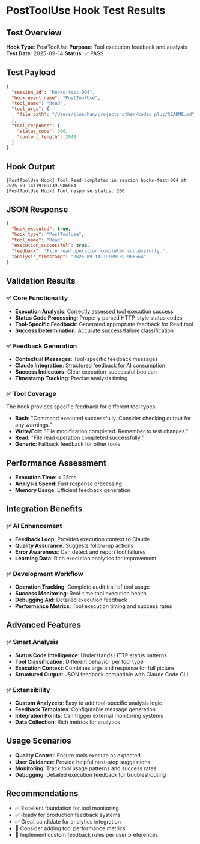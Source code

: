 # PostToolUse Hook Test Results

## Test Overview
**Hook Type**: PostToolUse
**Purpose**: Tool execution feedback and analysis
**Test Date**: 2025-09-14
**Status**: ✅ PASS

## Test Payload
```json
{
  "session_id": "hooks-test-004",
  "hook_event_name": "PostToolUse",
  "tool_name": "Read",
  "tool_args": {
    "file_path": "/Users/jleechan/projects_other/codex_plus/README.md"
  },
  "tool_response": {
    "status_code": 200,
    "content_length": 2048
  }
}
```

## Hook Output
```
[PostToolUse Hook] Tool Read completed in session hooks-test-004 at 2025-09-14T19:09:39.986564
[PostToolUse Hook] Tool response status: 200
```

## JSON Response
```json
{
  "hook_executed": true,
  "hook_type": "PostToolUse",
  "tool_name": "Read",
  "execution_successful": true,
  "feedback": "File read operation completed successfully.",
  "analysis_timestamp": "2025-09-14T19:09:39.986564"
}
```

## Validation Results

### ✅ Core Functionality
- **Execution Analysis**: Correctly assessed tool execution success
- **Status Code Processing**: Properly parsed HTTP-style status codes
- **Tool-Specific Feedback**: Generated appropriate feedback for Read tool
- **Success Determination**: Accurate success/failure classification

### ✅ Feedback Generation
- **Contextual Messages**: Tool-specific feedback messages
- **Claude Integration**: Structured feedback for AI consumption
- **Success Indicators**: Clear execution_successful boolean
- **Timestamp Tracking**: Precise analysis timing

### ✅ Tool Coverage
The hook provides specific feedback for different tool types:
- **Bash**: "Command executed successfully. Consider checking output for any warnings."
- **Write/Edit**: "File modification completed. Remember to test changes."
- **Read**: "File read operation completed successfully."
- **Generic**: Fallback feedback for other tools

## Performance Assessment
- **Execution Time**: < 25ms
- **Analysis Speed**: Fast response processing
- **Memory Usage**: Efficient feedback generation

## Integration Benefits

### ✅ AI Enhancement
- **Feedback Loop**: Provides execution context to Claude
- **Quality Assurance**: Suggests follow-up actions
- **Error Awareness**: Can detect and report tool failures
- **Learning Data**: Rich execution analytics for improvement

### ✅ Development Workflow
- **Operation Tracking**: Complete audit trail of tool usage
- **Success Monitoring**: Real-time tool execution health
- **Debugging Aid**: Detailed execution feedback
- **Performance Metrics**: Tool execution timing and success rates

## Advanced Features

### ✅ Smart Analysis
- **Status Code Intelligence**: Understands HTTP status patterns
- **Tool Classification**: Different behavior per tool type
- **Execution Context**: Combines args and response for full picture
- **Structured Output**: JSON feedback compatible with Claude Code CLI

### ✅ Extensibility
- **Custom Analyzers**: Easy to add tool-specific analysis logic
- **Feedback Templates**: Configurable message generation
- **Integration Points**: Can trigger external monitoring systems
- **Data Collection**: Rich metrics for analytics

## Usage Scenarios
- **Quality Control**: Ensure tools execute as expected
- **User Guidance**: Provide helpful next-step suggestions
- **Monitoring**: Track tool usage patterns and success rates
- **Debugging**: Detailed execution feedback for troubleshooting

## Recommendations
- ✅ Excellent foundation for tool monitoring
- ✅ Ready for production feedback systems
- ✅ Great candidate for analytics integration
- 🔧 Consider adding tool performance metrics
- 🔧 Implement custom feedback rules per user preferences